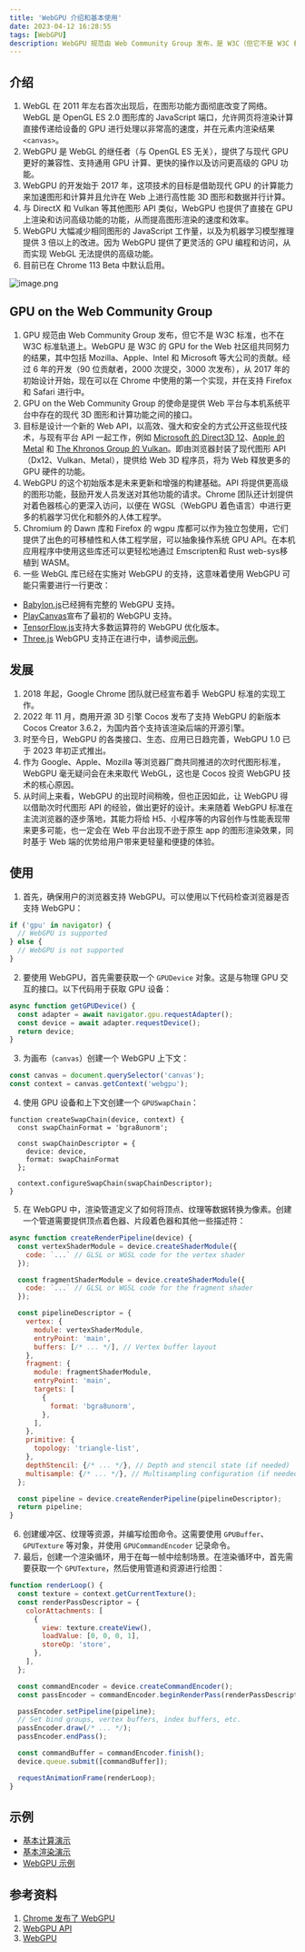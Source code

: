 ```yaml
---
title: 'WebGPU 介绍和基本使用'
date: 2023-04-12 16:28:55
tags: [WebGPU]
description: WebGPU 规范由 Web Community Group 发布，是 W3C（但它不是 W3C 标准，也不在 W3C 标准轨道上）的 GPU for the Web 社区组共同努力的结果，其中包括 Mozilla、Apple、Intel 和 Microsoft 等大公司的贡献。
---
```

## 介绍
1. WebGL 在 2011 年左右首次出现后，在图形功能方面彻底改变了网络。WebGL 是 OpenGL ES 2.0 图形库的 JavaScript 端口，允许网页将渲染计算直接传递给设备的 GPU 进行处理以非常高的速度，并在元素内渲染结果 `<canvas>`。
2. WebGPU 是 WebGL 的继任者（与 OpenGL ES 无关），提供了与现代 GPU 更好的兼容性、支持通用 GPU 计算、更快的操作以及访问更高级的 GPU 功能。
3. WebGPU 的开发始于 2017 年，这项技术的目标是借助现代 GPU 的计算能力来加速图形和计算并且允许在 Web 上进行高性能 3D 图形和数据并行计算。
4. 与 DirectX 和 Vulkan 等其他图形 API 类似，WebGPU 也提供了直接在 GPU 上渲染和访问高级功能的功能，从而提高图形渲染的速度和效率。
5. WebGPU 大幅减少相同图形的 JavaScript 工作量，以及为机器学习模型推理提供 3 倍以上的改进。因为 WebGPU 提供了更灵活的 GPU 编程和访问，从而实现 WebGL 无法提供的高级功能。
6. 目前已在 Chrome 113 Beta 中默认启用。

![image.png](https://p3-juejin.byteimg.com/tos-cn-i-k3u1fbpfcp/8ae6f706e8c64ad0b8b78e24142078cb~tplv-k3u1fbpfcp-watermark.image?)

## GPU on the Web Community Group
1. GPU 规范由 Web Community Group 发布，但它不是 W3C 标准，也不在 W3C 标准轨道上。WebGPU 是 W3C 的 GPU for the Web 社区组共同努力的结果，其中包括 Mozilla、Apple、Intel 和 Microsoft 等大公司的贡献。经过 6 年的开发（90 位贡献者，2000 次提交，3000 次发布），从 2017 年的初始设计开始，现在可以在 Chrome 中使用的第一个实现，并在支持 Firefox 和 Safari 进行中。
2. GPU on the Web Community Group 的使命是提供 Web 平台与本机系统平台中存在的现代 3D 图形和计算功能之间的接口。
3. 目标是设计一个新的 Web API，以高效、强大和安全的方式公开这些现代技术，与现有平台 API 一起工作，例如 [Microsoft 的 Direct3D 12](https://docs.microsoft.com/en-us/windows/win32/direct3d12/direct3d-12-graphics)、[Apple 的 Metal](https://developer.apple.com/metal/) 和 [The Khronos Group 的 Vulkan](https://www.vulkan.org/)。即由浏览器封装了现代图形 API（Dx12、Vulkan、Metal），提供给 Web 3D 程序员，将为 Web 释放更多的 GPU 硬件的功能。
4. WebGPU 的这个初始版本是未来更新和增强的构建基础。API 将提供更高级的图形功能，鼓励开发人员发送对其他功能的请求。Chrome 团队还计划提供对着色器核心的更深入访问，以便在 WGSL（WebGPU 着色语言）中进行更多的机器学习优化和额外的人体工程学。
5. Chromium 的 Dawn 库和 Firefox 的 wgpu 库都可以作为独立包使用，它们提供了出色的可移植性和人体工程学层，可以抽象操作系统 GPU API。在本机应用程序中使用这些库还可以更轻松地通过 Emscripten和 Rust web-sys移植到 WASM。
6. 一些 WebGL 库已经在实施对 WebGPU 的支持，这意味着使用 WebGPU 可能只需要进行一行更改：
- [Babylon.js](https://doc.babylonjs.com/setup/support/webGPU)已经拥有完整的 WebGPU 支持。
- [PlayCanvas](https://blog.playcanvas.com/initial-webgpu-support-lands-in-playcanvas-engine-1-62/)宣布了最初的 WebGPU 支持。
- [TensorFlow.js](https://www.npmjs.com/package/@tensorflow/tfjs-backend-webgpu)支持大多数运算符的 WebGPU 优化版本。
- [Three.js](https://threejs.org/) WebGPU 支持正在进行中，请参阅[示例](https://threejs.org/examples/?q=webgpu#webgpu_particles)。

## 发展
1. 2018 年起，Google Chrome 团队就已经宣布着手 WebGPU 标准的实现工作。
2. 2022 年 11 月，商用开源 3D 引擎 Cocos 发布了支持 WebGPU 的新版本 Cocos Creator 3.6.2，为国内首个支持该渲染后端的开源引擎。
3. 时至今日，WebGPU 的各类接口、生态、应用已日趋完善，WebGPU 1.0 已于 2023 年初正式推出。
4. 作为 Google、Apple、Mozilla 等浏览器厂商共同推进的次时代图形标准，WebGPU 毫无疑问会在未来取代 WebGL，这也是 Cocos 投资 WebGPU 技术的核心原因。
5. 从时间上来看，WebGPU 的出现时间稍晚，但也正因如此，让 WebGPU 得以借助次时代图形 API 的经验，做出更好的设计。未来随着 WebGPU 标准在主流浏览器的逐步落地，其能力将给 H5、小程序等的内容创作与性能表现带来更多可能，也一定会在 Web 平台出现不逊于原生 app 的图形渲染效果，同时基于 Web 端的优势给用户带来更轻量和便捷的体验。

## 使用
1. 首先，确保用户的浏览器支持 WebGPU。可以使用以下代码检查浏览器是否支持 WebGPU：
```js
if ('gpu' in navigator) {
  // WebGPU is supported
} else {
  // WebGPU is not supported
}
```
2. 要使用 WebGPU，首先需要获取一个 `GPUDevice` 对象。这是与物理 GPU 交互的接口。以下代码用于获取 GPU 设备：
```js
async function getGPUDevice() {
  const adapter = await navigator.gpu.requestAdapter();
  const device = await adapter.requestDevice();
  return device;
}
```
3. 为画布（`canvas`）创建一个 WebGPU 上下文：
```js
const canvas = document.querySelector('canvas');
const context = canvas.getContext('webgpu');
```
4. 使用 GPU 设备和上下文创建一个 `GPUSwapChain`：
```
function createSwapChain(device, context) {
  const swapChainFormat = 'bgra8unorm';

  const swapChainDescriptor = {
    device: device,
    format: swapChainFormat
  };

  context.configureSwapChain(swapChainDescriptor);
}
```
5. 在 WebGPU 中，渲染管道定义了如何将顶点、纹理等数据转换为像素。创建一个管道需要提供顶点着色器、片段着色器和其他一些描述符：
```js
async function createRenderPipeline(device) {
  const vertexShaderModule = device.createShaderModule({
    code: `...` // GLSL or WGSL code for the vertex shader
  });

  const fragmentShaderModule = device.createShaderModule({
    code: `...` // GLSL or WGSL code for the fragment shader
  });

  const pipelineDescriptor = {
    vertex: {
      module: vertexShaderModule,
      entryPoint: 'main',
      buffers: [/* ... */], // Vertex buffer layout
    },
    fragment: {
      module: fragmentShaderModule,
      entryPoint: 'main',
      targets: [
        {
          format: 'bgra8unorm',
        },
      ],
    },
    primitive: {
      topology: 'triangle-list',
    },
    depthStencil: {/* ... */}, // Depth and stencil state (if needed)
    multisample: {/* ... */}, // Multisampling configuration (if needed)
  };

  const pipeline = device.createRenderPipeline(pipelineDescriptor);
  return pipeline;
}
```
6. 创建缓冲区、纹理等资源，并编写绘图命令。这需要使用 `GPUBuffer`、`GPUTexture` 等对象，并使用 `GPUCommandEncoder` 记录命令。
7. 最后，创建一个渲染循环，用于在每一帧中绘制场景。在渲染循环中，首先需要获取一个 `GPUTexture`，然后使用管道和资源进行绘图：
```js
function renderLoop() {
  const texture = context.getCurrentTexture();
  const renderPassDescriptor = {
    colorAttachments: [
      {
        view: texture.createView(),
        loadValue: [0, 0, 0, 1],
        storeOp: 'store',
      },
    ],
  };

  const commandEncoder = device.createCommandEncoder();
  const passEncoder = commandEncoder.beginRenderPass(renderPassDescriptor);

  passEncoder.setPipeline(pipeline);
  // Set bind groups, vertex buffers, index buffers, etc.
  passEncoder.draw(/* ... */);
  passEncoder.endPass();

  const commandBuffer = commandEncoder.finish();
  device.queue.submit([commandBuffer]);

  requestAnimationFrame(renderLoop);
}
```

## 示例
- [基本计算演示](https://mdn.github.io/dom-examples/webgpu-compute-demo/)
- [基本渲染演示](https://mdn.github.io/dom-examples/webgpu-render-demo/)
- [WebGPU 示例](https://webgpu.github.io/webgpu-samples/)

## 参考资料
1. [Chrome 发布了 WebGPU](https://developer.chrome.com/blog/webgpu-release/)
2. [WebGPU API](https://developer.mozilla.org/en-US/docs/Web/API/WebGPU_API)
3. [WebGPU](https://gpuweb.github.io/gpuweb/)
